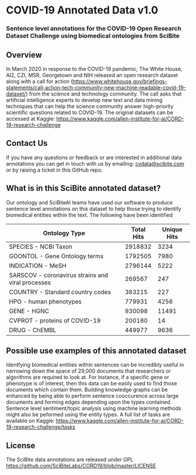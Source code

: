 # COVID-19 Annotated Data v1.0
### Sentence level annotations for the COVID-19 Open Research Dataset Challenge using biomedical ontologies from SciBite ###

## Overview ##
In March 2020 in response to the COVID-19 pandemic, The White House, AI2, CZI, MSR, Georgetown and NIH released an open research dataset along with a call for action (https://www.whitehouse.gov/briefings-statements/call-action-tech-community-new-machine-readable-covid-19-dataset/) from the science and technology community. The call asks that artificial intelligence experts to develop new text and data mining techniques that can help the science community answer high-priority scientific questions related to COVID-19. The original datasets can be accessed at Kaggle: https://www.kaggle.com/allen-institute-for-ai/CORD-19-research-challenge

## Contact Us ##

If you have any questions or feedback or are interested in additional data annotations you can get in touch with us by emailing: cvdata@scibite.com or by raising a ticket in this GitHub repo. 

## What is in this SciBite annotated dataset? ##

Our ontology and SciBiteAI teams have used our software to produce sentence level annotations on this dataset to help those trying to identify biomedical entities within the text. The following have been identified


Ontology Type | Total Hits | Unique Hits
------------ | ------------- | -------------
SPECIES - NCBI Taxon | 2918832 | 3234
GOONTOL - Gene Ontology terms | 1792505 | 7980
INDICATION - MeSH | 2796144 | 5222
SARSCOV - coronavirus strains and viral processes | 269567 | 247
COUNTRY - Standard country codes | 383215 | 227
HPO - human phenotypes | 779931 | 4256
GENE - HGNC | 930098 | 11491
CVPROT - proteins of COVID-19 | 200180 | 14
DRUG - ChEMBL | 449977 | 9636

## Possible use examples of this annotated dataset ##

Identfying biomedical entities within sentences can be incredibly useful in narrowing down the space of 29,000 documents that researchers or algorithms are required to look at. For instance, if a specific gene or phenotype is of interest, then this data can be easily used to find those documents which contain them. Building knowledge graphs can be enhanced by being able to perform sentence cooccurence across large documents and forming edges depending upon the types contained. Sentence level sentiment/topic analysis using machine learning methods might also be peformed using the entity types. A full list of tasks are available on Kaggle: https://www.kaggle.com/allen-institute-for-ai/CORD-19-research-challenge/tasks

## License ##

The SciBite data annotations are released under GPL https://github.com/SciBiteLabs/CORD19/blob/master/LICENSE
